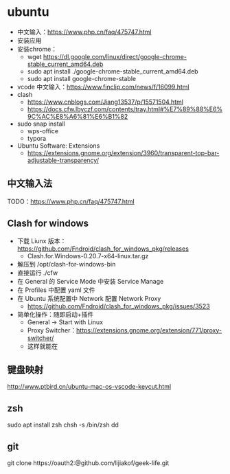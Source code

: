 # ubuntu

* 中文输入：https://www.php.cn/faq/475747.html
* 安装应用
* 安装chrome：
  * wget https://dl.google.com/linux/direct/google-chrome-stable_current_amd64.deb
  * sudo apt install ./google-chrome-stable_current_amd64.deb
  * sudo apt install google-chrome-stable
* vcode 中文输入：https://www.finclip.com/news/f/16099.html
* clash
  * https://www.cnblogs.com/Jiang13537/p/15571504.html
  * https://docs.cfw.lbyczf.com/contents/tray.html#%E7%89%88%E6%9C%AC%E8%A6%81%E6%B1%82
* sudo snap install
  * wps-office
  * typora
* Ubuntu Software: Extensions
  * https://extensions.gnome.org/extension/3960/transparent-top-bar-adjustable-transparency/

## 中文输入法
TODO：https://www.php.cn/faq/475747.html

## Clash for windows

* 下载 Liunx 版本：https://github.com/Fndroid/clash_for_windows_pkg/releases
  * Clash.for.Windows-0.20.7-x64-linux.tar.gz
* 解压到 /opt/clash-for-windows-bin
* 直接运行 ./cfw
* 在 General 的 Service Mode 中安装 Service Manage
* 在 Profiles 中配置 yaml 文件
* 在 Ubuntu 系统配置中 Network 配置 Network Proxy
  * https://github.com/Fndroid/clash_for_windows_pkg/issues/3523
* 简单化操作：随即启动+插件
  * General -> Start with Linux
  * Proxy Switcher：https://extensions.gnome.org/extension/771/proxy-switcher/
  * 这样就能在

## 键盘映射
http://www.ptbird.cn/ubuntu-mac-os-vscode-keycut.html

## zsh
sudo apt install zsh
chsh -s /bin/zsh
dd

## git
git clone https://oauth2:<access token>@github.com/lijiakof/geek-life.git
